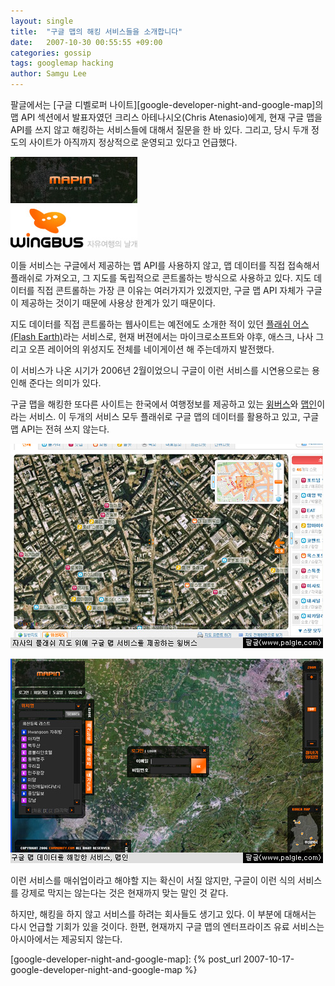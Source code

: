 ```yaml
---
layout: single
title:  "구글 맵의 해킹 서비스들을 소개합니다"
date:   2007-10-30 00:55:55 +09:00
categories: gossip
tags: googlemap hacking
author: Samgu Lee
---
```

팔글에서는 [구글 디벨로퍼 나이트][google-developer-night-and-google-map]의 맵 API 섹션에서 발표자였던 크리스 아테나시오(Chris Atenasio)에게, 현재 구글 맵을 API를 쓰지 않고 해킹하는 서비스들에 대해서 질문을 한 바 있다. 그리고, 당시 두개 정도의 사이트가 아직까지 정상적으로 운영되고 있다고 언급했다.

![맵인과 윙버스](/assets/mapin-and-wingbus.jpg)

이들 서비스는 구글에서 제공하는 맵 API를 사용하지 않고, 맵 데이터를 직접 접속해서 플래쉬로 가져오고, 그 지도를 독립적으로 콘트롤하는 방식으로 사용하고 있다. 지도 데이터를 직접 콘트롤하는 가장 큰 이유는 여러가지가 있겠지만, 구글 맵 API 자체가 구글이 제공하는 것이기 때문에 사용상 한계가 있기 때문이다.

지도 데이터를 직접 콘트롤하는 웹사이트는 예전에도 소개한 적이 있던 [플래쉬 어스(Flash Earth)](http://www.palgle.com/2006/02/23/flash_earth/)라는 서비스로, 현재 버젼에서는 마이크로소프트와 야후, 애스크, 나사 그리고 오픈 레이어의 위성지도 전체를 네이게이션 해 주는데까지 발전했다.

이 서비스가 나온 시기가 2006년 2월이었으니 구글이 이런 서비스를 시연용으로는 용인해 준다는 의미가 있다.

구글 맵을 해킹한 또다른 사이트는 한국에서 여행정보를 제공하고 있는 [윙버스](http://www.wingbus.com/)와 [맵인](http://www.mapin.co.kr/)이라는 서비스. 이 두개의 서비스 모두 플래쉬로 구글 맵의 데이터를 활용하고 있고, 구글 맵 API는 전혀 쓰지 않는다.

![구글 맵을 해킹한 서비스 중 하나인 윙버스](/assets/google-map-in-wingbus.jpg)

![맵인, 구글 맵 해킹 서비스](/assets/google-map-in-mapin.jpg)

이런 서비스를 매쉬업이라고 해야할 지는 확신이 서질 않지만, 구글이 이런 식의 서비스를 강제로 막지는 않는다는 것은 현재까지 맞는 말인 것 같다.

하지만, 해킹을 하지 않고 서비스를 하려는 회사들도 생기고 있다. 이 부분에 대해서는 다시 언급할 기회가 있을 것이다. 한편, 현재까지 구글 맵의 엔터프라이즈 유료 서비스는 아시아에서는 제공되지 않는다.

[google-developer-night-and-google-map]: {% post_url 2007-10-17-google-developer-night-and-google-map %}